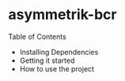 # asymmetrik-bcr

Table of Contents
* Installing Dependencies
* Getting it started
* How to use the project
